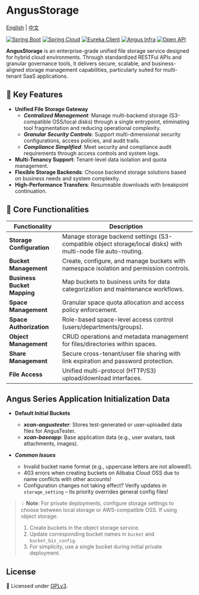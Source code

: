 # AngusStorage

[English](README.md) | [中文](README_zh.md)

[![Spring Boot](https://img.shields.io/badge/Spring%20Boot-3.4.0-brightgreen)](https://spring.io/projects/spring-boot)
[![Spring Cloud](https://img.shields.io/badge/Spring%20Cloud-4.2.0-brightgreen)](https://spring.io/projects/spring-cloud)
[![Eureka Client](https://img.shields.io/badge/Eureka%20Client-2.0.4-lightgrey)](https://spring.io/projects/spring-cloud-netflix)
[![Angus Infra](https://img.shields.io/badge/Angus%20Infra-1.0.0-red)](https://github.com/xcancloud/AngusInfra)
[![Open API](https://img.shields.io/badge/Open%20API-3.0.1-blue)](https://swagger.io/specification/)

**AngusStorage** is an enterprise-grade unified file storage service designed for hybrid cloud environments. Through standardized RESTFul APIs and granular governance tools, it delivers secure, scalable, and business-aligned storage management capabilities, particularly suited for multi-tenant SaaS applications.

## 🚀 Key Features

- **Unified File Storage Gateway**
    - ***Centralized Management***: Manage multi-backend storage (S3-compatible OSS/local disks) through a single entrypoint, eliminating tool fragmentation and reducing operational complexity.
    - ***Granular Security Controls***: Support multi-dimensional security configurations, access policies, and audit trails.
    - ***Compliance Simplified***: Meet security and compliance audit requirements through access controls and system logs.
- **Multi-Tenancy Support**: Tenant-level data isolation and quota management.
- **Flexible Storage Backends**: Choose backend storage solutions based on business needs and system complexity.
- **High-Performance Transfers**: Resumeable downloads with breakpoint continuation.

## 🚀 Core Functionalities

| Functionality | Description |  
|---------------|-------------|  
| **Storage Configuration** | Manage storage backend settings (S3-compatible object storage/local disks) with multi-node file auto-routing. |  
| **Bucket Management** | Create, configure, and manage buckets with namespace isolation and permission controls. |  
| **Business Bucket Mapping** | Map buckets to business units for data categorization and maintenance workflows. |  
| **Space Management** | Granular space quota allocation and access policy enforcement. |  
| **Space Authorization** | Role-based space-level access control (users/departments/groups). |  
| **Object Management** | CRUD operations and metadata management for files/directories within spaces. |  
| **Share Management** | Secure cross-tenant/user file sharing with link expiration and password protection. |  
| **File Access** | Unified multi-protocol (HTTP/S3) upload/download interfaces. |  

## Angus Series Application Initialization Data

- **Default Initial Buckets**
    - ***xcan-angustester***: Stores test-generated or user-uploaded data files for AngusTester.
    - ***xcan-baseapp***: Base application data (e.g., user avatars, task attachments, images).

- ***Common Issues***
    - Invalid bucket name format (e.g., uppercase letters are not allowed!).
    - 403 errors when creating buckets on Alibaba Cloud OSS due to name conflicts with other accounts!
    - Configuration changes not taking effect? Verify updates in `storage_setting` – its priority overrides general config files!

> 💡 **Note**: For private deployments, configure storage settings to choose between local storage or AWS-compatible OSS. If using object storage:
> 1. Create buckets in the object storage service.
> 2. Update corresponding bucket names in `bucket` and `bucket_biz_config`.
> 3. For simplicity, use a single bucket during initial private deployment.

## License

📜 Licensed under [GPLv3](https://www.gnu.org/licenses/gpl-3.0.html).
